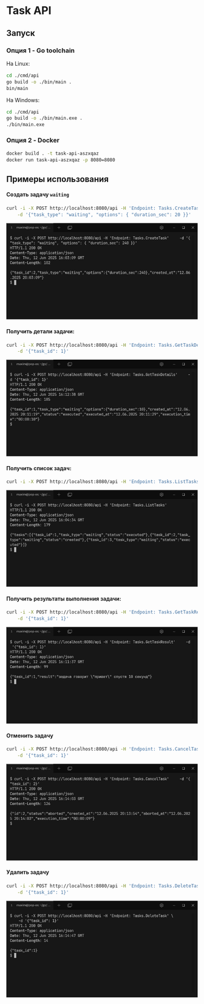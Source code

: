 # Task API

## Запуск

### Опция 1 - Go toolchain

На Linux:

```bash
cd ./cmd/api
go build -o ./bin/main .
bin/main
```

На Windows:

```bash
cd ./cmd/api
go build -o ./bin/main.exe .
./bin/main.exe
```

### Опция 2 - Docker

```bash
docker build . -t task-api-aszxqaz
docker run task-api-aszxqaz -p 8080=8080
```

## Примеры использования

#### Создать задачу `waiting`

```bash
curl -i -X POST http://localhost:8080/api -H 'Endpoint: Tasks.CreateTask' \
    -d '{"task_type": "waiting", "options": { "duration_sec": 20 }}'
```

![Создать задачу](./screenshots/create_task.jpg)

#### Получить детали задачи:

```bash
curl -i -X POST http://localhost:8080/api -H 'Endpoint: Tasks.GetTaskDetails' \
    -d '{"task_id": 1}'
```

![Получить детали задачи](./screenshots/get_task_details.jpg)

#### Получить список задач:

```bash
curl -i -X POST http://localhost:8080/api -H 'Endpoint: Tasks.ListTasks'
```

![Получить список задач](./screenshots/list_tasks.jpg)

#### Получить результаты выполнения задачи:

```bash
curl -i -X POST http://localhost:8080/api -H 'Endpoint: Tasks.GetTaskResult' \
    -d '{"task_id": 1}'
```

![Получить результаты выполнения задачи](./screenshots/get_task_result.jpg)

#### Отменить задачу

```bash
curl -i -X POST http://localhost:8080/api -H 'Endpoint: Tasks.CancelTask' \
    -d '{"task_id": 1}'
```

![Отменить задачу](./screenshots/cancel_task.jpg)

#### Удалить задачу

```bash
curl -i -X POST http://localhost:8080/api -H 'Endpoint: Tasks.DeleteTask' \
    -d '{"task_id": 1}'
```

![Удалить задачу](./screenshots/delete_task.jpg)
